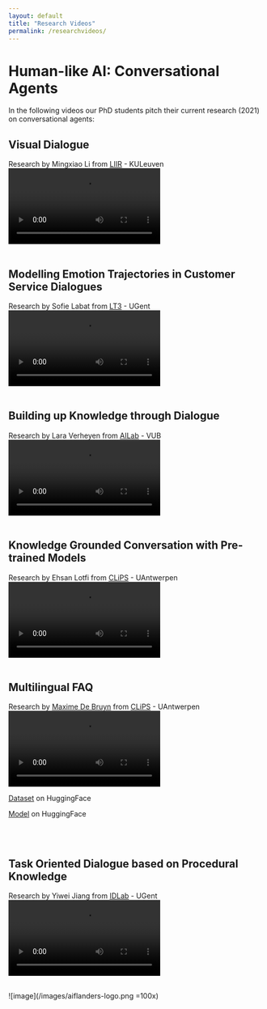 ```yaml
---
layout: default
title: "Research Videos"
permalink: /researchvideos/
---
```


# Human-like AI: Conversational Agents
In the following videos our PhD students pitch their current research (2021) on conversational agents:


## Visual Dialogue
Research by Mingxiao Li from [LIIR](https://liir.cs.kuleuven.be) - KULeuven
<video src="https://user-images.githubusercontent.com/58225321/135808567-d6aaf420-f6c0-47cd-91da-2df939ad5ef6.mp4" controls="controls" style="max-width: 730px;">
</video>
<br>
<br>


## Modelling Emotion Trajectories in Customer Service Dialogues 
Research by Sofie Labat from [LT3](https://lt3.ugent.be) - UGent
<video src="https://user-images.githubusercontent.com/58225321/135809331-0987a4f5-6696-4d99-beff-11ed5285ff91.mp4" controls="controls" style="max-width: 730px;">
</video>
<br>
<br>


## Building up Knowledge through Dialogue
Research by Lara Verheyen from [AILab](https://ai.vub.ac.be/) - VUB
<video src="https://user-images.githubusercontent.com/58225321/135647319-846f8ea7-4ae0-43ef-b406-98abe3b547e5.mp4" controls="controls" style="max-width: 730px;">
</video>
<br>
<br>


## Knowledge Grounded Conversation with Pre-trained Models
Research by Ehsan Lotfi from [CLiPS](https://www.uantwerpen.be/en/research-groups/clips/) - UAntwerpen
<video src="https://user-images.githubusercontent.com/58225321/135810008-7820b1df-5769-4c29-9dfd-e0b262f7b740.mp4" controls="controls" style="max-width: 730px;">
</video>
<br>
<br>


## Multilingual FAQ
Research by [Maxime De Bruyn](https://maximedb.vercel.app) from [CLiPS](https://www.uantwerpen.be/en/research-groups/clips/) - UAntwerpen
<video src="https://user-images.githubusercontent.com/58225321/135610539-ef22392e-ce00-4af0-bd0b-ca144eea0596.mp4" controls="controls" style="max-width: 730px;">
</video>

[Dataset](https://huggingface.co/datasets/clips/mfaq) on HuggingFace

[Model](https://huggingface.co/clips/mfaq) on HuggingFace

<br>
<br>


## Task Oriented Dialogue based on Procedural Knowledge
Research by Yiwei Jiang from [IDLab](https://www.ugent.be/ea/idlab/en) - UGent
<video src="https://user-images.githubusercontent.com/58225321/135645841-bd60065a-9421-4a18-9926-d4e2f7e90248.mp4" controls="controls" style="max-width: 730px;">
</video>
<br>
<br>




![image](/images/aiflanders-logo.png =100x)



